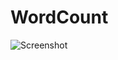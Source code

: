 # WordCount
![Screenshot](https://user-images.githubusercontent.com/37961338/97112647-dc8f3400-16bb-11eb-8d45-0b52453e8d12.png)
